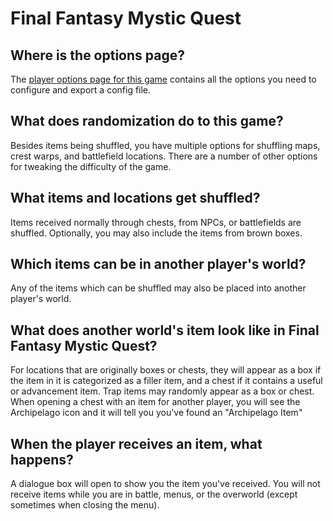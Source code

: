 # Final Fantasy Mystic Quest

## Where is the options page?

The [player options page for this game](../player-options) contains all the options you need to configure and export a
config file.

## What does randomization do to this game?

Besides items being shuffled, you have multiple options for shuffling maps, crest warps, and battlefield locations.
There are a number of other options for tweaking the difficulty of the game.

## What items and locations get shuffled?

Items received normally through chests, from NPCs, or battlefields are shuffled. Optionally, you may also include
the items from brown boxes.

## Which items can be in another player's world?

Any of the items which can be shuffled may also be placed into another player's world.

## What does another world's item look like in Final Fantasy Mystic Quest?

For locations that are originally boxes or chests, they will appear as a box if the item in it is categorized as a
filler item, and a chest if it contains a useful or advancement item. Trap items may randomly appear as a box or chest.
When opening a chest with an item for another player, you will see the Archipelago icon and it will tell you you've
found an "Archipelago Item"

## When the player receives an item, what happens?

A dialogue box will open to show you the item you've received. You will not receive items while you are in battle,
menus, or the overworld (except sometimes when closing the menu).

